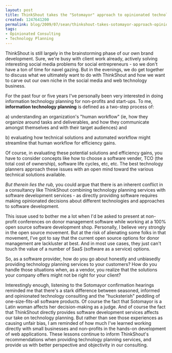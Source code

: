 ```yaml
---
layout: post
title: ThinkShout takes the "Sotomayor" approach to opinionated technology planning
created: 1247641200
permalink: blog/2009/07/sean/thinkshout-takes-sotomayor-approach-opinionated-technology-planning
tags:
- Opinionated Consulting
- Technology Planning
---
```

<p>ThinkShout is still largely in the brainstorming phase of our own brand development. Sure, we're busy with client work already, actively solving interesting social media problems for social entrepreneurs - so we don't have a ton of time for navel gazing. But in the evenings, we do get together to discuss what we ultimately want to do with ThinkShout and how we want to carve out our own niche in the social media and web technology business.</p>
<p>For the past four or five years I've personally been very interested in doing information technology planning for non-profits and start-ups. To me, <b>information technology planning</b> is defined as a two-step process of:</p>
<p>a) understanding an organization's "human workflow" (ie, how they organize around tasks and deliverables, and how they communicate amongst themselves and with their target audiences) and</p>
<p>b) evaluating how technical solutions and automated workflow might streamline that human workflow for efficiency gains.</p>
<p>Of course, in evaluating these potential solutions and efficiency gains, you have to consider concepts like how to choose a software vender, TCO (the total cost of ownership), software life cycles, etc, etc. The best technology planners approach these issues with an open mind toward the various technical solutions available.</p>

<p><i>But therein lies the rub,</i> you could argue that there is an inherent conflict in a consultancy like ThinkShout combining technology planning services with software development services - as directly providing software requires making opinionated decisions about different technologies and approaches to software development.</p>
<p>This issue used to bother me a lot when I'd be asked to present at non-profit conferences on donor management software while working at a 100% open source software development shop. Personally, I believe very strongly in the open source movement. But at the risk of alienating some folks in that movement, I've got to say that the current open source options for donor management are lackluster at best. And in most use cases, they just can't touch the value of a number of SaaS (software as a service) options.</p>
<p>So, as a software provider, how do you go about honestly and unbiasedly providing technology planning services to your customers? How do you handle those situations when, as a vendor, you realize that the solutions your company offers might not be right for your client?</p>
<p>Interestingly enough, listening to the Sotomayor confirmation hearings reminded me that there's a stark difference between seasoned, informed and opinionated technology consulting and the "hucksterish" peddling of one-size-fits-all software products. Of course the fact that Sotomayor is a Latin woman affects her decision-making as a judge. And of course the fact that ThinkShout directly provides software development services affects our take on technology planning. But rather than see those experiences as causing unfair bias, I am reminded of how much I've learned working directly with small businesses and non-profits in the hands-on development of web applications. These lessons continue to inform ThinkShout's recommendations when providing technology planning services, and provide us with better perspective and objectivity in our consulting.</p>
